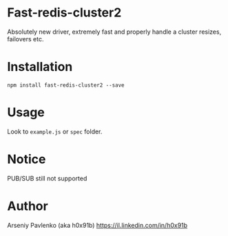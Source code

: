 # Fast-redis-cluster2

Absolutely new driver, extremely fast and properly handle a cluster resizes, failovers etc.

# Installation

    npm install fast-redis-cluster2 --save

# Usage

Look to `example.js` or `spec` folder.

# Notice

PUB/SUB still not supported

# Author

Arseniy Pavlenko (aka h0x91b) https://il.linkedin.com/in/h0x91b